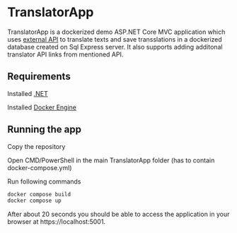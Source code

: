 # TranslatorApp

TranslatorApp is a dockerized demo ASP.NET Core MVC application which uses [external API](https://funtranslations.com/api/) to translate texts and save transslations in a dockerized database created on Sql Express server. 
It also supports adding additonal translator API links from mentioned API.

## Requirements

Installed [.NET](https://learn.microsoft.com/en-us/dotnet/core/install/windows?tabs=net80)

Installed [Docker Engine](https://docs.docker.com/engine/install/)

## Running the app
Copy the repository

Open CMD/PowerShell in the main TranslatorApp folder (has to contain docker-compose.yml)

Run following commands
```bash
docker compose build
docker compose up
```

After about 20 seconds you should be able to access the application in your browser at https://localhost:5001.
